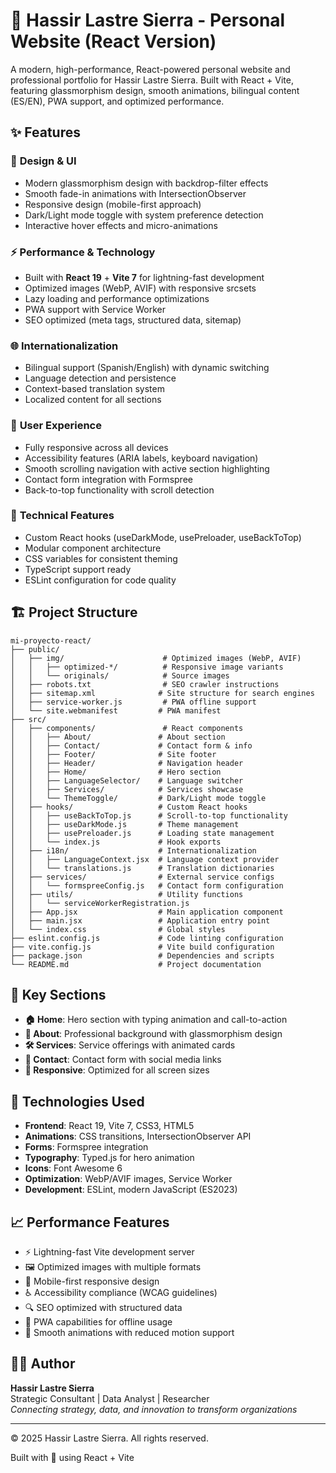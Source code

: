 # 🚀 Hassir Lastre Sierra - Personal Website (React Version)

A modern, high-performance, React-powered personal website and professional portfolio for Hassir Lastre Sierra. Built with React + Vite, featuring glassmorphism design, smooth animations, bilingual content (ES/EN), PWA support, and optimized performance.

## ✨ Features

### 🎨 **Design & UI**
- Modern glassmorphism design with backdrop-filter effects
- Smooth fade-in animations with IntersectionObserver
- Responsive design (mobile-first approach)
- Dark/Light mode toggle with system preference detection
- Interactive hover effects and micro-animations

### ⚡ **Performance & Technology**
- Built with **React 19** + **Vite 7** for lightning-fast development
- Optimized images (WebP, AVIF) with responsive srcsets
- Lazy loading and performance optimizations
- PWA support with Service Worker
- SEO optimized (meta tags, structured data, sitemap)

### 🌐 **Internationalization**
- Bilingual support (Spanish/English) with dynamic switching
- Language detection and persistence
- Context-based translation system
- Localized content for all sections

### 📱 **User Experience**
- Fully responsive across all devices
- Accessibility features (ARIA labels, keyboard navigation)
- Smooth scrolling navigation with active section highlighting
- Contact form integration with Formspree
- Back-to-top functionality with scroll detection

### 🔧 **Technical Features**
- Custom React hooks (useDarkMode, usePreloader, useBackToTop)
- Modular component architecture
- CSS variables for consistent theming
- TypeScript support ready
- ESLint configuration for code quality

## 🏗️ **Project Structure**

```
mi-proyecto-react/
├── public/
│   ├── img/                      # Optimized images (WebP, AVIF)
│   │   ├── optimized-*/          # Responsive image variants
│   │   └── originals/            # Source images
│   ├── robots.txt                # SEO crawler instructions
│   ├── sitemap.xml              # Site structure for search engines
│   ├── service-worker.js         # PWA offline support
│   └── site.webmanifest         # PWA manifest
├── src/
│   ├── components/               # React components
│   │   ├── About/               # About section
│   │   ├── Contact/             # Contact form & info
│   │   ├── Footer/              # Site footer
│   │   ├── Header/              # Navigation header
│   │   ├── Home/                # Hero section
│   │   ├── LanguageSelector/    # Language switcher
│   │   ├── Services/            # Services showcase
│   │   └── ThemeToggle/         # Dark/Light mode toggle
│   ├── hooks/                   # Custom React hooks
│   │   ├── useBackToTop.js      # Scroll-to-top functionality
│   │   ├── useDarkMode.js       # Theme management
│   │   ├── usePreloader.js      # Loading state management
│   │   └── index.js             # Hook exports
│   ├── i18n/                    # Internationalization
│   │   ├── LanguageContext.jsx  # Language context provider
│   │   └── translations.js      # Translation dictionaries
│   ├── services/                # External service configs
│   │   └── formspreeConfig.js   # Contact form configuration
│   ├── utils/                   # Utility functions
│   │   └── serviceWorkerRegistration.js
│   ├── App.jsx                  # Main application component
│   ├── main.jsx                 # Application entry point
│   └── index.css                # Global styles
├── eslint.config.js             # Code linting configuration
├── vite.config.js               # Vite build configuration
├── package.json                 # Dependencies and scripts
└── README.md                    # Project documentation
```

## 🎯 **Key Sections**

- **🏠 Home**: Hero section with typing animation and call-to-action
- **👤 About**: Professional background with glassmorphism design
- **🛠️ Services**: Service offerings with animated cards
- **📧 Contact**: Contact form with social media links
- **📱 Responsive**: Optimized for all screen sizes

## 🌟 **Technologies Used**

- **Frontend**: React 19, Vite 7, CSS3, HTML5
- **Animations**: CSS transitions, IntersectionObserver API
- **Forms**: Formspree integration
- **Typography**: Typed.js for hero animation
- **Icons**: Font Awesome 6
- **Optimization**: WebP/AVIF images, Service Worker
- **Development**: ESLint, modern JavaScript (ES2023)

## 📈 **Performance Features**

- ⚡ Lightning-fast Vite development server
- 🖼️ Optimized images with multiple formats
- 📱 Mobile-first responsive design
- ♿ Accessibility compliance (WCAG guidelines)
- 🔍 SEO optimized with structured data
- 💾 PWA capabilities for offline usage
- 🎨 Smooth animations with reduced motion support

## 👨‍💻 **Author**

**Hassir Lastre Sierra**  
Strategic Consultant | Data Analyst | Researcher  
*Connecting strategy, data, and innovation to transform organizations*

---

© 2025 Hassir Lastre Sierra. All rights reserved.

Built with 🩵 using React + Vite 